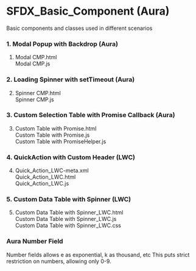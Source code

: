 # SFDX_Basic_Component (Aura)
Basic components and classes used in different scenarios

### 1. Modal Popup with Backdrop (Aura)
 1. Modal CMP.html
  <br/> Modal CMP.js

### 2. Loading Spinner with setTimeout (Aura)
2. Spinner CMP.html
<br/> Spinner CMP.js

### 3. Custom Selection Table with Promise Callback (Aura)
  3. Custom Table with Promise.html
  <br/>Custom Table with Promise.js
  <br/>Custom Table with PromiseHelper.js

### 4. QuickAction with Custom Header (LWC)
  4. Quick_Action_LWC-meta.xml
  <br/>Quick_Action_LWC.html
  <br/>Quick_Action_LWC.js
### 5. Custom Data Table with Spinner (LWC)
  5. Custom Data Table with Spinner_LWC.html
  <br/> Custom Data Table with Spinner_LWC.js
  <br/> Custom Data Table with Spinner_LWC.css


### Aura Number Field
Number fields allows e as exponential, k as thousand, etc This puts strict restriction on numbers, allowing only 0-9.
